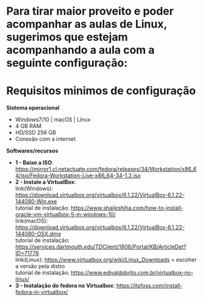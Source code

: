 # Para tirar maior proveito e poder acompanhar as aulas de Linux, sugerimos que estejam acompanhando a aula com a seguinte configuração:



# Requisitos minimos de configuração


**Sistema operacional**  
- Windows7/10 | macOS | Linux
- 4 GB RAM
- HD/SSD 256 GB
- Conexão com a internet


**Softwares/recursos**
- **1 - Baixe a ISO**: https://mirror1.cl.netactuate.com/fedora/releases/34/Workstation/x86_64/iso/Fedora-Workstation-Live-x86_64-34-1.2.iso
- **2 - Instale a VirtualBox**:  
    link(Windows): https://download.virtualbox.org/virtualbox/6.1.22/VirtualBox-6.1.22-144080-Win.exe  
    tutorial de instalação: https://www.shaileshjha.com/how-to-install-oracle-vm-virtualbox-5-in-windows-10/   
    link(macOS): https://download.virtualbox.org/virtualbox/6.1.22/VirtualBox-6.1.22-144080-OSX.dmg  
    tutorial de instalação: https://services.dartmouth.edu/TDClient/1806/Portal/KB/ArticleDet?ID=71778  
    link(Linux): https://www.virtualbox.org/wiki/Linux_Downloads = escoher a versão pela distro  
    tutorial de instalação: https://www.edivaldobrito.com.br/virtualbox-no-linux/  
- **3 - Instalação do fedora no Virtualbox**: https://itsfoss.com/install-fedora-in-virtualbox/
